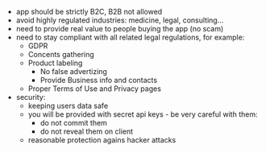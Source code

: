 - app should be strictly B2C, B2B not allowed
- avoid highly regulated industries: medicine, legal, consulting...
- need to provide real value to people buying the app (no scam)
- need to stay compliant with all related legal regulations, for example:
  - GDPR
  - Concents gathering
  - Product labeling
    - No false advertizing
    - Provide Business info and contacts
  - Proper Terms of Use and Privacy pages
- security:
  - keeping users data safe
  - you will be provided with secret api keys - be very careful with them:
    - do not commit them
    - do not reveal them on client
  - reasonable protection agains hacker attacks
